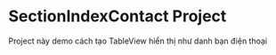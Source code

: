 # SectionIndexContact Project 

Project này demo cách tạo TableView hiển thị như danh bạn điện thoại